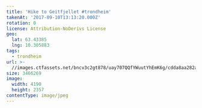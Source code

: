 ```yaml
---
title: 'Hike to Geitfjellet #trondheim'
takenAt: '2017-09-10T13:13:20.000Z'
rotation: 0
license: Attribution-NoDerivs License
geo:
  lat: 63.43385
  lng: 10.305883
tags:
  - trondheim
url: >-
  //images.ctfassets.net/bncv3c2gt878/uay707QQfYWuutYhEmK6g/cdda8aa282aa6ca9393affe6d72530c9/hike-to-geitfjellet-trondheim_36331556173_o
size: 3466269
image:
  width: 4190
  height: 2357
contentType: image/jpeg
---
```


